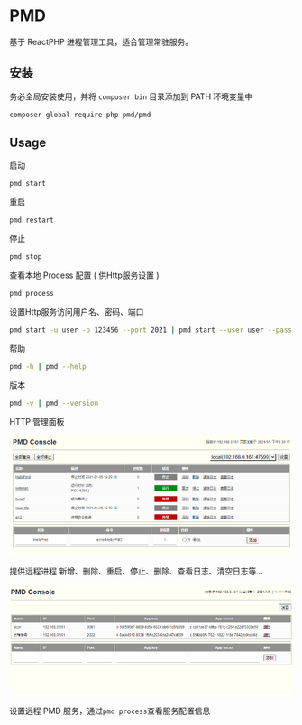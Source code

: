 # PMD

基于 ReactPHP 进程管理工具，适合管理常驻服务。

## 安装

务必全局安装使用，并将 `composer bin` 目录添加到 PATH 环境变量中

```bash
composer global require php-pmd/pmd
```
## Usage
启动
```bash
pmd start
```
重启
```bash
pmd restart
```
停止
```bash
pmd stop
```
查看本地 Process 配置 ( 供Http服务设置 ) 
```bash
pmd process
```
设置Http服务访问用户名、密码、端口
```bash
pmd start -u user -p 123456 --port 2021 | pmd start --user user --pass 123456 --port 2021
```
帮助
```bash
pmd -h | pmd --help
```
版本
```bash
pmd -v | pmd --version
```

HTTP 管理面板

![PMD Console](tmp/pmd.png)

提供远程进程 新增、删除、重启、停止、删除、查看日志、清空日志等...

![PMD Set](tmp/set.png)

设置远程 PMD 服务，通过`pmd process`查看服务配置信息

